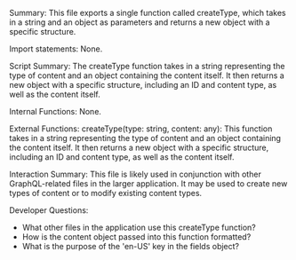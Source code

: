 Summary:
This file exports a single function called createType, which takes in a string and an object as parameters and returns a new object with a specific structure.

Import statements:
None.

Script Summary:
The createType function takes in a string representing the type of content and an object containing the content itself. It then returns a new object with a specific structure, including an ID and content type, as well as the content itself.

Internal Functions:
None.

External Functions:
createType(type: string, content: any): This function takes in a string representing the type of content and an object containing the content itself. It then returns a new object with a specific structure, including an ID and content type, as well as the content itself.

Interaction Summary:
This file is likely used in conjunction with other GraphQL-related files in the larger application. It may be used to create new types of content or to modify existing content types.

Developer Questions:
- What other files in the application use this createType function?
- How is the content object passed into this function formatted?
- What is the purpose of the 'en-US' key in the fields object?